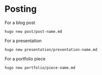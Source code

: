 Posting
=======

For a blog post
```
hugo new post/post-name.md
```

For a presentation
```
hugo new presentation/presentation-name.md
```

For a portfolio piece
```
hugo new portfolio/piece-name.md
```

